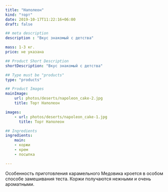 ```yaml
---
title: "Наполеон"
kind: "торт"
date: 2019-10-17T11:22:16+06:00
draft: false

## meta description
description : "Вкус знакомый с детства"

mass: 1-3 кг.
price: не указана

## Product Short Description
shortDescription: "Вкус знакомый с детства"

## Type must be "products"
type: "products"

## Product Images
mainImage:
    url: photos/deserts/napoleon_cake-2.jpg
    title: Торт Наполеон

images:
    - url: photos/deserts/napoleon_cake-1.jpg
      title: Торт Наполеон

## Ingredients
ingredients:
    main:
    - коржи
    - крем
    - посыпка

---
```


Особенность приготовления карамельного Медовика кроется в особом способе замешивания теста.
Коржи получаются нежными и очень ароматными.
